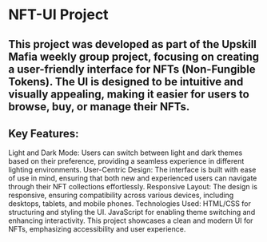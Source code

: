 # NFT-UI Project
## This project was developed as part of the Upskill Mafia weekly group project, focusing on creating a user-friendly interface for NFTs (Non-Fungible Tokens). The UI is designed to be intuitive and visually appealing, making it easier for users to browse, buy, or manage their NFTs.

## Key Features:
Light and Dark Mode: Users can switch between light and dark themes based on their preference, providing a seamless experience in different lighting environments.
User-Centric Design: The interface is built with ease of use in mind, ensuring that both new and experienced users can navigate through their NFT collections effortlessly.
Responsive Layout: The design is responsive, ensuring compatibility across various devices, including desktops, tablets, and mobile phones.
Technologies Used:
HTML/CSS for structuring and styling the UI.
JavaScript for enabling theme switching and enhancing interactivity.
This project showcases a clean and modern UI for NFTs, emphasizing accessibility and user experience.
